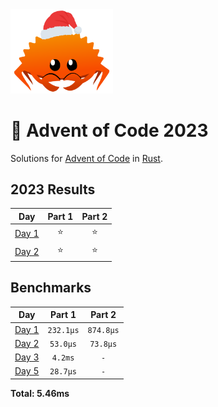 <img src="./.assets/christmas_ferris.png" width="164">

# 🎄 Advent of Code 2023

Solutions for [Advent of Code](https://adventofcode.com/) in [Rust](https://www.rust-lang.org/).

<!--- advent_readme_stars table --->
## 2023 Results

| Day | Part 1 | Part 2 |
| :---: | :---: | :---: |
| [Day 1](https://adventofcode.com/2023/day/1) | ⭐ | ⭐ |
| [Day 2](https://adventofcode.com/2023/day/2) | ⭐ | ⭐ |
<!--- advent_readme_stars table --->

<!--- benchmarking table --->
## Benchmarks

| Day | Part 1 | Part 2 |
| :---: | :---: | :---:  |
| [Day 1](./src/bin/01.rs) | `232.1µs` | `874.8µs` |
| [Day 2](./src/bin/02.rs) | `53.0µs` | `73.8µs` |
| [Day 3](./src/bin/03.rs) | `4.2ms` | `-` |
| [Day 5](./src/bin/05.rs) | `28.7µs` | `-` |

**Total: 5.46ms**
<!--- benchmarking table --->
